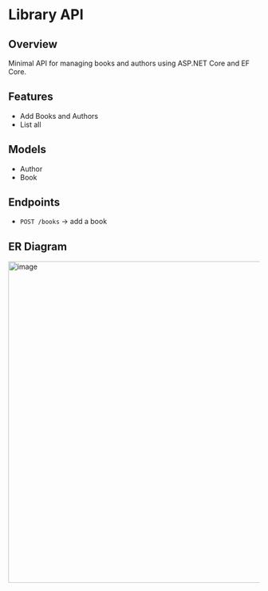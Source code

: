 # Library API

## Overview
Minimal API for managing books and authors using ASP.NET Core and EF Core.

## Features
- Add Books and Authors
- List all

## Models
- Author
- Book

## Endpoints
- `POST /books` -> add a book

## ER Diagram
<img width="913" height="645" alt="image" src="https://github.com/user-attachments/assets/d3e7f01e-1502-47b0-9033-7fde035cde69" />
